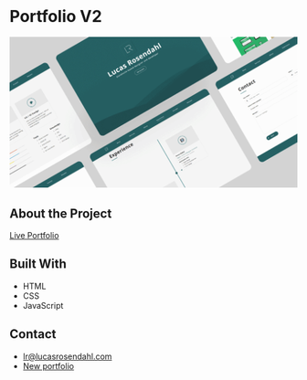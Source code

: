 <br />
  <h1 align="left">Portfolio V2</h1>
</p>

<img src="https://github.com/Luchkiin/portfolio-v2/blob/master/images/og-images/index.png" alt="Logo" width="Auto" height="Auto">

## About the Project

<a href="luchkiin.github.io/portfolio-v2/" target="_blank"> Live Portfolio</a>

## Built With
* HTML
* CSS
* JavaScript

## Contact
* <a href="mailto:lr@lucasrosendahl.com">lr@lucasrosendahl.com</a>
* <a href="https://lucasrosendahl.com" target="_blank">New portfolio</a>
